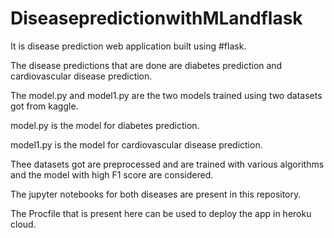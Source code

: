 # DiseasepredictionwithMLandflask

It is disease prediction web application built using #flask.

The disease predictions that are done are diabetes prediction and cardiovascular disease prediction.

The model.py and model1.py are the two models trained using two datasets got from kaggle.

model.py is the model for diabetes prediction.

model1.py is the model for cardiovascular disease prediction.

Thee datasets got are preprocessed and are trained with various algorithms and the model with high F1 score are considered.

The jupyter notebooks for both diseases are present in this repository.

The Procfile that is present here can be used to deploy the app in heroku cloud. 
